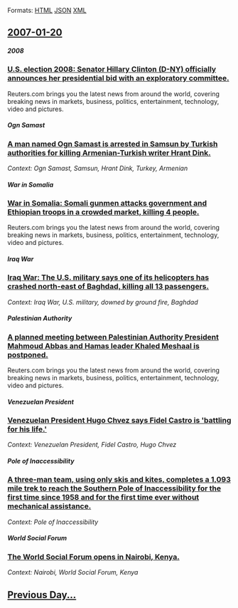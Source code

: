 
Formats: [HTML](2007/01/20/index.html)  [JSON](2007/01/20/index.json)  [XML](2007/01/20/index.xml)  

## [2007-01-20](/news/2007/01/20/index.md)

##### 2008
### [ U.S. election 2008: Senator Hillary Clinton (D-NY) officially announces her presidential bid with an exploratory committee. ](/news/2007/01/20/u-s-election-2008-senator-hillary-clinton-d-ny-officially-announces-her-presidential-bid-with-an-exploratory-committee.md)
Reuters.com brings you the latest news from around the world, covering breaking news in markets, business, politics, entertainment, technology, video and pictures.

##### Ogn Samast
### [ A man named Ogn Samast is arrested in Samsun by Turkish authorities for killing Armenian-Turkish writer Hrant Dink. ](/news/2007/01/20/a-man-named-ogun-samast-is-arrested-in-samsun-by-turkish-authorities-for-killing-armenian-turkish-writer-hrant-dink.md)
_Context: Ogn Samast, Samsun, Hrant Dink, Turkey, Armenian_

##### War in Somalia
### [ War in Somalia: Somali gunmen attacks government and Ethiopian troops in a crowded market, killing 4 people. ](/news/2007/01/20/war-in-somalia-somali-gunmen-attacks-government-and-ethiopian-troops-in-a-crowded-market-killing-4-people.md)
Reuters.com brings you the latest news from around the world, covering breaking news in markets, business, politics, entertainment, technology, video and pictures.

##### Iraq War
### [ Iraq War: The U.S. military says one of its helicopters has crashed north-east of Baghdad, killing all 13 passengers. ](/news/2007/01/20/iraq-war-the-u-s-military-says-one-of-its-helicopters-has-crashed-north-east-of-baghdad-killing-all-13-passengers.md)
_Context: Iraq War, U.S. military, downed by ground fire, Baghdad_

##### Palestinian Authority
### [ A planned meeting between Palestinian Authority President Mahmoud Abbas and Hamas leader Khaled Meshaal is postponed. ](/news/2007/01/20/a-planned-meeting-between-palestinian-authority-president-mahmoud-abbas-and-hamas-leader-khaled-meshaal-is-postponed.md)
Reuters.com brings you the latest news from around the world, covering breaking news in markets, business, politics, entertainment, technology, video and pictures.

##### Venezuelan President
### [ Venezuelan President Hugo Chvez says Fidel Castro is 'battling for his life.' ](/news/2007/01/20/venezuelan-president-hugo-chavez-says-fidel-castro-is-battling-for-his-life.md)
_Context: Venezuelan President, Fidel Castro, Hugo Chvez_

##### Pole of Inaccessibility
### [ A three-man team, using only skis and kites, completes a 1,093 mile trek to reach the Southern Pole of Inaccessibility for the first time since 1958 and for the first time ever without mechanical assistance. ](/news/2007/01/20/a-three-man-team-using-only-skis-and-kites-completes-a-1-093-mile-trek-to-reach-the-southern-pole-of-inaccessibility-for-the-first-time-s.md)
_Context: Pole of Inaccessibility_

##### World Social Forum
### [ The World Social Forum opens in Nairobi, Kenya. ](/news/2007/01/20/the-world-social-forum-opens-in-nairobi-kenya.md)
_Context: Nairobi, World Social Forum, Kenya_

## [Previous Day...](/news/2007/01/19/index.md)

